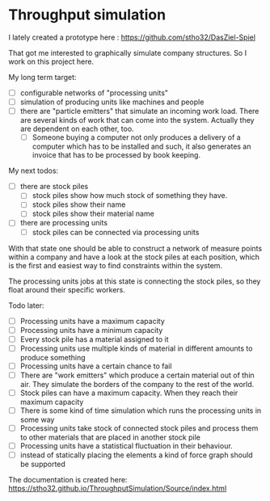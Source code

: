 # Throughput simulation

I lately created a prototype here : https://github.com/stho32/DasZiel-Spiel

That got me interested to graphically simulate company structures. 
So I work on this project here. 

My long term target: 
  - [ ] configurable networks of "processing units" 
  - [ ] simulation of producing units like machines and people
  - [ ] there are "particle emitters" that simulate an incoming work load. There are several kinds of work that can come into the system. Actually they are dependent on each other, too. 
      - [ ] Someone buying a computer not only produces a delivery of a computer which has to be installed and such, it also generates an invoice that has to be processed by book keeping. 

My next todos: 
  - [ ] there are stock piles
    - [ ] stock piles show how much stock of something they have.
    - [ ] stock piles show their name
    - [ ] stock piles show their material name
  - [ ] there are processing units
    - [ ] stock piles can be connected via processing units

With that state one should be able to construct a network of measure points within a company and have a look at the stock piles at each position, which is the first and easiest way to find constraints within the system. 

The processing units jobs at this state is connecting the stock piles, so they float around their specific workers.

Todo later: 
  - [ ] Processing units have a maximum capacity 
  - [ ] Processing units have a minimum capacity 
  - [ ] Every stock pile has a material assigned to it
  - [ ] Processing units use multiple kinds of material in different amounts to produce something
  - [ ] Processing units have a certain chance to fail
  - [ ] There are "work emitters" which produce a certain material out of thin air. They simulate the borders of the company to the rest of the world. 
  - [ ] Stock piles can have a maximum capacity. When they reach their maximum capacity 
  - [ ] There is some kind of time simulation which runs the processing units in some way
  - [ ] Processing units take stock of connected stock piles and process them to other materials that are placed in another stock pile
  - [ ] Processing units have a statistical fluctuation in their behaviour.
  - [ ] instead of statically placing the elements a kind of force graph should be supported

The documentation is created here: https://stho32.github.io/ThroughputSimulation/Source/index.html
